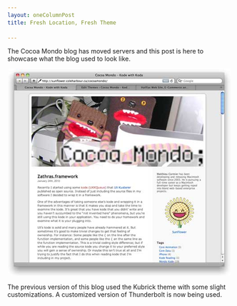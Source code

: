 ```yaml
--- 
layout: oneColumnPost
title: Fresh Location, Fresh Theme

---
```

The Cocoa Mondo blog has moved servers and this post is here to showcase what the blog used to look like.

<center>
<img src="/images/loveMonstersScreen.jpg" />
</center>

The previous version of this blog used the Kubrick theme with some slight customizations.  A customized version of Thunderbolt is now being used. 
